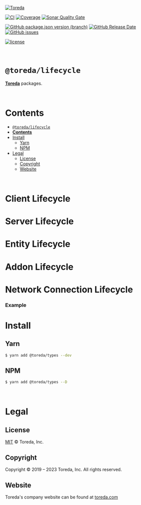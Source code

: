 [![Toreda](https://content.toreda.com/logo/toreda-logo.png)](https://www.toreda.com)

[![CI](https://img.shields.io/github/workflow/status/toreda/lifecycle/CI?style=for-the-badge)](https://github.com/toreda/lifecycle/actions) [![Coverage](https://img.shields.io/sonar/coverage/toreda_lifecycle?server=https%3A%2F%2Fsonarcloud.io&style=for-the-badge)](https://sonarcloud.io/project/activity?graph=coverage&id=toreda_lifecycle) [![Sonar Quality Gate](https://img.shields.io/sonar/quality_gate/toreda_lifecycle?server=https%3A%2F%2Fsonarcloud.io&style=for-the-badge)](https://sonarcloud.io/summary/new_code?id=toreda_lifecycle)

[![GitHub package.json version (branch)](https://img.shields.io/github/package-json/v/toreda/lifecycle/master?style=for-the-badge)](https://github.com/toreda/lifecycle/releases/latest) [![GitHub Release Date](https://img.shields.io/github/release-date/toreda/lifecycle?style=for-the-badge)](https://github.com/toreda/lifecycle/releases/latest) [![GitHub issues](https://img.shields.io/github/issues/toreda/lifecycle?style=for-the-badge)](https://github.com/toreda/lifecycle/issues)

 [![license](https://img.shields.io/github/license/toreda/lifecycle?style=for-the-badge)](https://github.com/toreda/lifecycle/blob/master/LICENSE)

&nbsp;

# `@toreda/lifecycle`

 [**Toreda**](https://www.toreda.com) packages.

&nbsp;

# **Contents**
- [`@toreda/lifecycle`]()
- [**Contents**](#contents)
- [Install](#install)
	- [Yarn](#yarn)
	- [NPM](#npm)
- [Legal](#legal)
	- [License](#license)
	- [Copyright](#copyright)
	- [Website](#website)

&nbsp;

# Client Lifecycle


# Server Lifecycle

# Entity Lifecycle

# Addon Lifecycle


# Network Connection Lifecycle

### Example

# Install

## Yarn
```bash
$ yarn add @toreda/types --dev
```


## NPM
```bash
$ yarn add @toreda/types --D
```

&nbsp;
# Legal

## License
[MIT](LICENSE) &copy; Toreda, Inc.


## Copyright
Copyright &copy; 2019 – 2023 Toreda, Inc. All rights reserved.


## Website
Toreda's company website can be found at [toreda.com](https://www.toreda.com)
